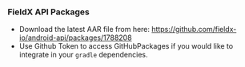 ### FieldX API Packages

- Download the latest AAR file from here: https://github.com/fieldx-io/android-api/packages/1788208
- Use Github Token to access GitHubPackages if you would like to integrate in your `gradle` dependencies.

